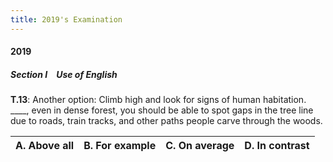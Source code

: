 ```yaml
---
title: 2019's Examination
---
```


#### 2019

##### Section I&emsp;Use of English

**T.13**: Another option: Climb high and look for signs of human habitation. ____, even in dense forest, you should be able to spot gaps in the tree line due to roads, train tracks, and other paths people carve through the woods.

| A. Above all | B. For example | C. On average | D. In contrast |
| ------------ | :------------: | ------------- | -------------- |
